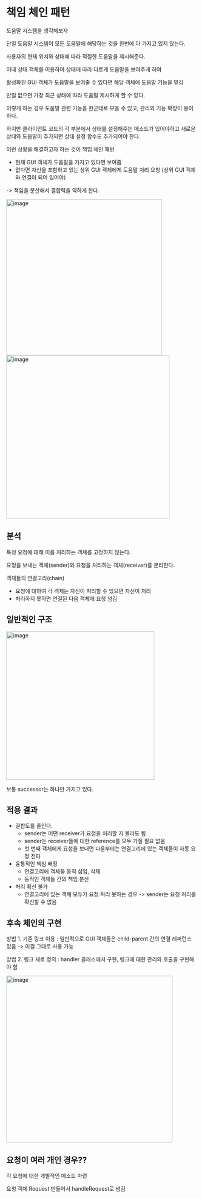 # 책임 체인 패턴

도움말 시스템을 생각해보자

단일 도움말 시스템이 모든 도움말에 해당하는 것을 한번에 다 가지고 있지 않는다. 

사용자의 현재 위치와 상태에 따라 적절한 도움말을 제시해준다.

이때 상태 객체를 이용하여 상태에 따라 다르게 도움말을 보여주게 하여

활성화된 GUI 객체가 도움말을 보여줄 수 있다면 해당 객체에 도움말 기능을 맡김

만일 없으면 가장 최근 상태에 따라 도움말 제시하게 할 수 있다.

이렇게 하는 경우 도움말 관련 기능을 한군데로 모을 수 있고, 관리와 기능 확장이 용이하다.

하지만 클라이언트 코드의 각 부분에서 상태를 설정해주는 메소드가 있어야하고 새로운 상태와 도움말이 추가되면 상태 설정 함수도 추가되어야 한다.

이런 상황을 해결하고자 하는 것이 책임 체인 패턴

- 현재 GUI 객체가 도움말을 가지고 있다면 보여줌
- 없다면 자신을 포함하고 있는 상위 GUI 객체에게 도움말 처리 요청 (상위 GUI 객체와 연결이 되어 있어야)

-> 책임을 분산해서 결합력을 약하게 한다.

<img width="410" alt="image" src="https://user-images.githubusercontent.com/57888020/172096699-baa040a4-5e7f-4dab-b3dd-c50a44699a59.png">

<img width="430" alt="image" src="https://user-images.githubusercontent.com/57888020/172096745-d20b16d2-aecf-4633-afeb-cd0f4347fc59.png">

## 분석

특정 요청에 대해 이를 처리하는 객체를 고정하지 않는다.

요청을 보내는 객체(sender)와 요청을 처리하는 객체(receiver)를 분리한다.

객체들의 연결고리(chain)

- 요청에 대하여 각 객체는 자신이 처리할 수 있으면 자신이 처리
- 처리하지 못하면 연결된 다음 객체에 요청 넘김

## 일반적인 구조

<img width="390" alt="image" src="https://user-images.githubusercontent.com/57888020/172096939-a392f5ce-0e29-4662-9af3-5634e7442ee1.png">

보통 successor는 하나만 가지고 있다.

## 적용 결과

- 결합도를 줄인다.
  - sender는 어떤 receiver가 요청을 처리할 지 몰라도 됨
  - sender는 receiver들에 대한 reference를 모두 가질 필요 없음
  - 첫 번째 객체에게 요청을 보내면 다음부터는 연결고리에 있는 객체들이 자동 요청 전파
- 융통적인 책임 배정
  - 연결고리에 객체들 동적 삽입, 삭제
  - 동적인 객체들 간의 책임 분산
- 처리 확신 불가
  - 연결고리에 있는 객체 모두가 요청 처리 못하는 경우 -> sender는 요청 처리를 확신할 수 없음

## 후속 체인의 구현

방법 1. 기존 링크 이용 : 일반적으로 GUI 객체들은 child-parent 간의 연결 레퍼런스 있음 -> 이걸 그대로 사용 가능

방법 2. 링크 새로 정의 : handler 클래스에서 구현, 링크에 대한 관리와 호출을 구현해야 함

<img width="438" alt="image" src="https://user-images.githubusercontent.com/57888020/172097750-676498fc-8757-40c8-944c-628029d30bde.png">

## 요청이 여러 개인 경우??

각 요청에 대한 개별적인 메소드 마련

요청 객체 Request 만들어서 handleRequest로 넘김
